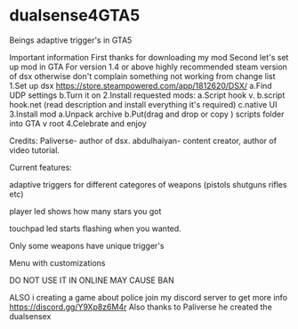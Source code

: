 # dualsense4GTA5
Beings adaptive trigger's in GTA5

Important information
First thanks for downloading my mod
Second let's set up mod in GTA
For version 1.4 or above highly recommended steam version of dsx otherwise don't complain something not working from change list
1.Set up dsx https://store.steampowered.com/app/1812620/DSX/
a.Find UDP settings
b.Turn it on
2.Install requested mods:
a.Script hook v.
b.script hook.net (read description and install everything it's required)
c.native UI
3.Install mod
a.Unpack archive
b.Put(drag and drop or copy ) scripts folder into GTA v root
4.Celebrate and enjoy

Credits:
Paliverse- author of dsx.
abdulhaiyan- content creator, author of video tutorial.


Current features:

adaptive triggers for different categores of weapons (pistols shutguns rifles etc)

player led shows how many stars you got

touchpad led starts flashing when you wanted.

Only some weapons have unique trigger's

Menu with customizations


DO NOT USE IT IN ONLINE MAY CAUSE BAN

ALSO i creating a game about police join my discord server to get more info https://discord.gg/Y9Xp8z6M4r Also thanks to Paliverse he created the dualsensex
